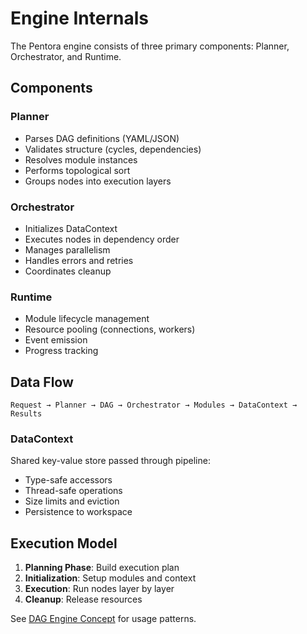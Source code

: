 # Engine Internals

The Pentora engine consists of three primary components: Planner, Orchestrator, and Runtime.

## Components

### Planner
- Parses DAG definitions (YAML/JSON)
- Validates structure (cycles, dependencies)
- Resolves module instances
- Performs topological sort
- Groups nodes into execution layers

### Orchestrator
- Initializes DataContext
- Executes nodes in dependency order
- Manages parallelism
- Handles errors and retries
- Coordinates cleanup

### Runtime
- Module lifecycle management
- Resource pooling (connections, workers)
- Event emission
- Progress tracking

## Data Flow

```
Request → Planner → DAG → Orchestrator → Modules → DataContext → Results
```

### DataContext
Shared key-value store passed through pipeline:
- Type-safe accessors
- Thread-safe operations
- Size limits and eviction
- Persistence to workspace

## Execution Model

1. **Planning Phase**: Build execution plan
2. **Initialization**: Setup modules and context
3. **Execution**: Run nodes layer by layer
4. **Cleanup**: Release resources

See [DAG Engine Concept](/concepts/dag-engine) for usage patterns.
